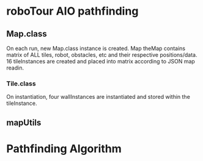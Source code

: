 # roboTour AIO pathfinding


## Map.class
On each run, new Map.class instance is created. Map theMap contains matrix of ALL tiles, robot, obstacles, etc and their respective positions/data. 16 tileInstances are created and placed into matrix according to JSON map readin.

### Tile.class
On instantiation, four wallInstances are instantiated and stored within the tileInstance. 



## mapUtils


# Pathfinding Algorithm

